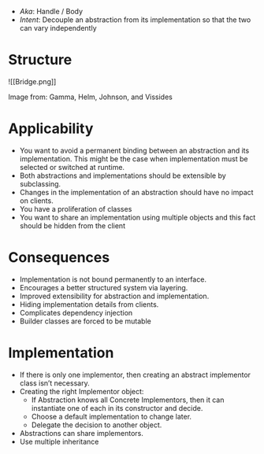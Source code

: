 * *Aka*: Handle / Body
* *Intent*: Decouple an abstraction from its implementation so that the two can vary independently

# Structure
![[Bridge.png]]<figcaption> Image from: Gamma, Helm, Johnson, and Vissides </figcaption>

# Applicability
* You want to avoid a permanent binding between an abstraction and its implementation. This might be the case when implementation must be selected or switched at runtime.
* Both abstractions and implementations should be extensible by subclassing.
* Changes in the implementation of an abstraction should have no impact on clients.
* You have a proliferation of classes
* You want to share an implementation using multiple objects and this fact should be hidden from the client

# Consequences
* Implementation is not bound permanently to an interface. 
* Encourages a better structured system via layering.
* Improved extensibility for abstraction and implementation.
* Hiding implementation details from clients.
* Complicates dependency injection
* Builder classes are forced to be mutable

# Implementation
* If there is only one implementor, then creating an abstract implementor class isn’t necessary.
* Creating the right Implementor object:
	* If Abstraction knows all Concrete Implementors, then it can instantiate one of each in its constructor and decide.
	* Choose a default implementation to change later.
	* Delegate the decision to another object.
* Abstractions can share implementors.
* Use multiple inheritance
